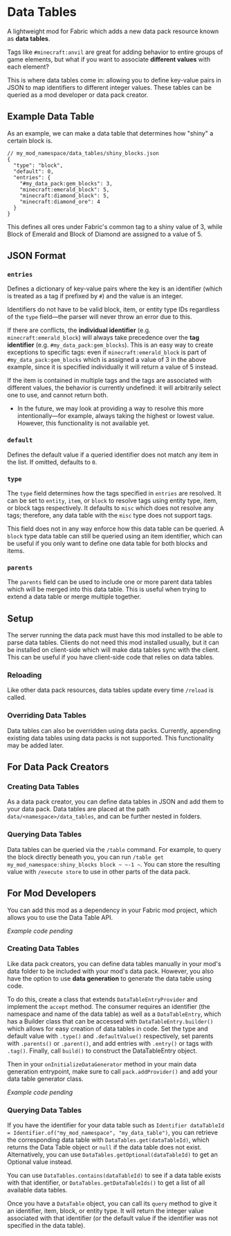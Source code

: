 # Data Tables

A lightweight mod for Fabric which adds a new data pack resource known as **data tables**.

Tags like `#minecraft:anvil` are great for adding behavior to entire groups of game elements, but what if you want to associate **different values** with each element?

This is where data tables come in: allowing you to define key-value pairs in JSON to map identifiers to different integer values. These tables can be queried as a mod developer or data pack creator.

## Example Data Table

As an example, we can make a data table that determines how "shiny" a certain block is.

```hjson
// my_mod_namespace/data_tables/shiny_blocks.json
{
  "type": "block",
  "default": 0,
  "entries": {
    "#my_data_pack:gem_blocks": 3,
    "minecraft:emerald_block": 5,
    "minecraft:diamond_block": 5,
    "minecraft:diamond_ore": 4
  }
}
```

This defines all ores under Fabric's common tag to a shiny value of 3, while Block of Emerald and
Block of Diamond are assigned to a value of 5.

## JSON Format

### `entries`

Defines a dictionary of key-value pairs where the key is an identifier (which is treated as a tag if prefixed by `#`) and the value is an integer.

Identifiers do not have to be valid block, item, or entity type IDs regardless of the `type` field—the parser will never throw an error due to this.

If there are conflicts, the **individual identifier** (e.g. `minecraft:emerald_block`) will always take precedence over the **tag identifier** (e.g. `#my_data_pack:gem_blocks`). This is an easy way to create exceptions to specific tags: even if `minecraft:emerald_block` is part of `#my_data_pack:gem_blocks` which is assigned a value of 3 in the above example, since it is specified individually it will return a value of 5 instead.

If the item is contained in multiple tags and the tags are associated with different values, the behavior is currently undefined: it will arbitrarily select one to use, and cannot return both.

* In the future, we may look at providing a way to resolve this more intentionally—for example, always taking the highest or lowest value. However, this functionality is not available yet.

### `default`

Defines the default value if a queried identifier does not match any item in the list. If omitted, defaults to `0`.

### `type`

The `type` field determines how the tags specified in `entries` are resolved. It can be set to `entity`, `item`, or `block` to resolve tags using entity type, item, or block tags respectively. It defaults to `misc` which does not resolve any tags; therefore, any data table with the `misc` type does not support tags.

This field does not in any way enforce how this data table can be queried. A `block` type data table can still be queried using an item identifier, which can be useful if you only want to define one data table for both blocks and items.

### `parents`

The `parents` field can be used to include one or more parent data tables which will be merged into this data table. This is useful when trying to extend a data table or merge multiple together.

## Setup

The server running the data pack must have this mod installed to be able to parse data tables. Clients do not need this mod installed usually, but it can be installed on client-side which will make data tables sync with the client. This can be useful if you have client-side code that relies on data tables.

### Reloading

Like other data pack resources, data tables update every time `/reload` is called.

### Overriding Data Tables

Data tables can also be overridden using data packs. Currently, appending existing data tables using data packs is not supported. This functionality may be added later.

## For Data Pack Creators

### Creating Data Tables

As a data pack creator, you can define data tables in JSON and add them to your data pack. Data tables are placed at the path `data/<namespace>/data_tables`, and can be further nested in folders.



### Querying Data Tables

Data tables can be queried via the `/table` command. For example, to query the block directly beneath you, you can run `/table get my_mod_namespace:shiny_blocks block ~ ~-1 ~`. You can store the resulting value with `/execute store` to use in other parts of the data pack.

## For Mod Developers

You can add this mod as a dependency in your Fabric mod project, which allows you to use the Data Table API.

*Example code pending*

### Creating Data Tables

Like data pack creators, you can define data tables manually in your mod's data folder to be included with your mod's data pack. However, you also have the option to use **data generation** to generate the data table using code.

To do this, create a class that extends `DataTableEntryProvider` and implement the `accept` method. The consumer requires an identifier (the namespace and name of the data table) as well as a `DataTableEntry`, which has a Builder class that can be accessed with `DataTableEntry.builder()` which allows for easy creation of data tables in code. Set the type and default value with `.type()` and `.defaultValue()` respectively, set parents with `.parents()` or `.parent()`, and add entries with `.entry()` or tags with `.tag()`. Finally, call `build()` to construct the DataTableEntry object.

Then in your `onInitializeDataGenerator` method in your main data generation entrypoint, make sure to call `pack.addProvider()` and add your data table generator class.

*Example code pending*

### Querying Data Tables

If you have the identifier for your data table such as `Identifier dataTableId = Identifier.of("my_mod_namespace", "my_data_table")`, you can retrieve the corresponding data table with `DataTables.get(dataTableId)`, which returns the Data Table object or `null` if the data table does not exist. Alternatively, you can use `DataTables.getOptional(dataTableId)` to get an Optional value instead.

You can use `DataTables.contains(dataTableId)` to see if a data table exists with that identifier, or `DataTables.getDataTableIds()` to get a list of all available data tables.

Once you have a `DataTable` object, you can call its `query` method to give it an identifier, item, block, or entity type. It will return the integer value associated with that identifier (or the default value if the identifier was not specified in the data table).
